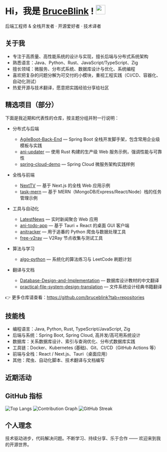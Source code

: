 # Hi，我是 [BruceBlink](https://github.com/bruceblink) ! <img src="https://media.giphy.com/media/hvRJCLFzcasrR4ia7z/giphy.gif" width="30">

后端工程师 & 全栈开发者 · 开源爱好者 · 技术译者

## 关于我

- 专注于高质量、高性能系统的设计与实现，擅长后端与分布式系统架构
- 熟悉语言：Java、Python、Rust、JavaScript/TypeScript、Zig
- 擅长领域：微服务、分布式系统、数据库设计与优化、系统编程
- 喜欢把复杂的问题分解为可交付的小模块，重视工程实践（CI/CD、容器化、自动化测试）
- 热爱开源与技术翻译，愿意把实践经验分享给社区


## 精选项目（部分）

下面是我近期和代表性的仓库，按主题分组并附一行说明：

- 分布式与后端
  - [AgileBoot-Back-End](https://github.com/bruceblink/AgileBoot-Back-End) — Spring Boot 全栈开发脚手架，包含常用企业级模板与实践
  - [ani-updater](https://github.com/bruceblink/ani-updater) — 使用 Rust 构建的生产级 Web 服务示例，强调性能与可靠性
  - [spring-cloud-demo](https://github.com/bruceblink/spring-cloud-demo) — Spring Cloud 微服务架构实践样例

- 全栈与前端
  - [NextTV](https://github.com/bruceblink/NextTV) — 基于 Next.js 的全栈 Web 应用示例
  - [task-mern](https://github.com/bruceblink/task-mern) — 基于 MERN（MongoDB/Express/React/Node）栈的任务管理示例

- 工具与自动化
  - [LatestNews](https://github.com/bruceblink/LatestNews) — 实时新闻聚合 Web 应用
  - [ani-todo-app](https://github.com/bruceblink/ani-todo-app) — 基于 Tauri + React 的桌面 GUI 客户端
  - [anitracker](https://github.com/bruceblink/anitracker) — 用于追番的 Python 爬虫与数据处理工具
  - [free-v2ray](https://github.com/bruceblink/free-v2ray) — V2Ray 节点收集与测试工具

- 算法与学习
  - [algo-python](https://github.com/bruceblink/algo-python) — 系统化的算法练习与 LeetCode 刷题计划

- 翻译与文档
  - [Database-Design-and-Implementation](https://github.com/bruceblink/Database-Design-and-Implementation) — 数据库设计教材的中文翻译
  - [practical-file-system-design-translation](https://github.com/bruceblink/practical-file-system-design-translation) — 文件系统设计经典书籍翻译

👉 更多仓库请查看：https://github.com/bruceblink?tab=repositories


## 技能栈

- 编程语言：Java, Python, Rust, TypeScript/JavaScript, Zig
- 后端与系统：Spring Boot, Spring Cloud, 高并发/高可用系统设计
- 数据库：关系数据库设计、索引与查询优化、分布式数据库实践
- 工具链：Docker、Kubernetes (基础)、Git、CI/CD（GitHub Actions 等）
- 前端与全栈：React / Next.js、Tauri（桌面应用）
- 其他：爬虫、自动化脚本、技术翻译与文档编写

## 近期活动

<!--START_SECTION:activity-->
<!--END_SECTION:activity-->


## GitHub 指标

<!-- 可视化：语言分布、贡献图、连胜（Streak） -->
![Top Langs](https://github-readme-stats.vercel.app/api/top-langs/?username=bruceblink&layout=compact&theme=radical)
![Contribution Graph](https://github-readme-activity-graph.vercel.app/graph?username=bruceblink&theme=radical)
![GitHub Streak](https://github-readme-streak-stats-nfv4.vercel.app?user=bruceblink&theme=dark&hide_border=true&border_radius=4.1&locale=zh_Hans)



## 个人理念

技术驱动进步，代码解决问题。不断学习、持续分享、乐于合作 —— 欢迎来到我的开源世界。
